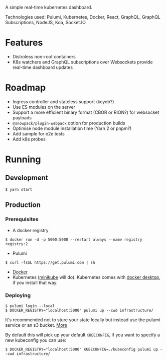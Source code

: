 A simple real-time kubernetes dashboard.

Technologies used: Pulumi, Kubernetes, Docker, React, GraphQL, GraphQL Subscriptions, NodeJS, Koa, Socket.IO

# Features

- Distroless non-root containers
- K8s watchers and GraphQL subscriptions over Websockets provide real-time dashboard updates

# Roadmap

- Ingress controller and stateless support (keydb?)
- Use ES modules on the server
- Support a more efficient binary format (CBOR or RION?) for websocket payloads
- `@snowpack/plugin-webpack` option for production builds
- Optimise node module installation time (Yarn 2 or pnpm?)
- Add sample for e2e tests
- Add k8s probes

# Running

## Development

```shell
$ yarn start
```

## Production

### Prerequisites

- A docker registry

```shell
$ docker run -d -p 5000:5000 --restart always --name registry registry:2
```

- Pulumi

```shell
$ curl -fsSL https://get.pulumi.com | sh
```

- [Docker](https://docs.docker.com/get-docker/)
- Kubernetes ([minikube](https://minikube.sigs.k8s.io/docs/start/) will do). Kubernetes comes with [docker desktop](https://docs.docker.com/get-docker/), if you install that way.

### Deploying

```shell
$ pulumi login --local
$ DOCKER_REGISTRY="localhost:5000" pulumi up --cwd infrastructure/
```

It's recommended not to sture your state locally but instead use the pulumi service or an s3 bucket. [More](https://www.pulumi.com/docs/reference/cli/pulumi_login/)

By default this will pick up your default `KUBECONFIG`, if you want to specify a new kubeconfig you can use:

```shell
$ DOCKER_REGISTRY="localhost:5000" KUBECONFIG=./kubeconfig pulumi up --cwd infrastructure/
```
